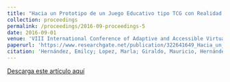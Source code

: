 ```yaml
---
title: "Hacia un Prototipo de un Juego Educativo tipo TCG con Realidad Aumentada. Priesa: Caso de Aplicación Educación en Salud"
collection: proceedings
permalink: /proceedings/2016-09-proceedings-5
date: 2016-09-01
venue: 'VIII International Conference of Adaptive and Accessible Virtual Learning Environment - CAVA 2016'
paperurl: 'https://www.researchgate.net/publication/322641649_Hacia_un_Prototipo_de_un_Juego_Educativo_tipo_TCG_con_Realidad_Aumentada_Priesa_Caso_de_Aplicacion_Educacion_en_Salud'
citation: 'Hernández, Emilcy; Lopez, Marla; Giraldo, Mauricio, Hernández, Andrés; Buitrago, Juan & Duque, Néstor. (2016). Hacia un Prototipo de un Juego Educativo tipo TCG con Realidad Aumentada. Priesa: Caso de Aplicación Educación en Salud en CAVA 2016'
---
```



<a href ="https://ejhernandezl.github.io/files/AE05_CAVA2016.pdf" target="_blank">Descarga este artículo aquí</a>